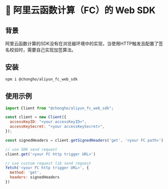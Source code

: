 # 🚀 阿里云函数计算（FC）的 Web SDK
## 背景

阿里云函数计算的SDK没有在浏览器环境中的实现，当使用HTTP触发且配置了签名校验时，需要自己实现加签算法。

## 安装

```bash
npm i @chongho/aliyun_fc_web_sdk
```

## 使用示例

```javascript
import Client from "@chongho/aliyun_fc_web_sdk";

const client = new Client({
  accessKeyID: "<your accessKeyID>",
  accessKeySecret: "<your accessKeySecret>",
});

const signedHeaders = client.getSignedHeaders('get', '<your FC path>')

// use SDK send request
client.get('<your FC http trigger URL>')

// use custom request lib send request
fetch('<your FC http trigger URL>', {
  method: 'get',
  headers: signedHeaders
})
```
